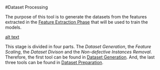 #Dataset Processing

The purpose of this tool is to generate the datasets from the features extracted in the [Feature Extraction Phase](../feature-extraction/README.md) that will be used to train the models.

[alt text](../img/dataprocessing)

This stage is divided in four parts. The *Dataset Generation*, the *Feature Scaling*, the *Dataset Divison* and the *Non-defective Instances Removal*. Therefore, the first tool can be found in [Dataset Generation](dataset-generation/README.md). And, the last three tools can be found in [Dataset Preparation](dataset-preparation/README.md).
